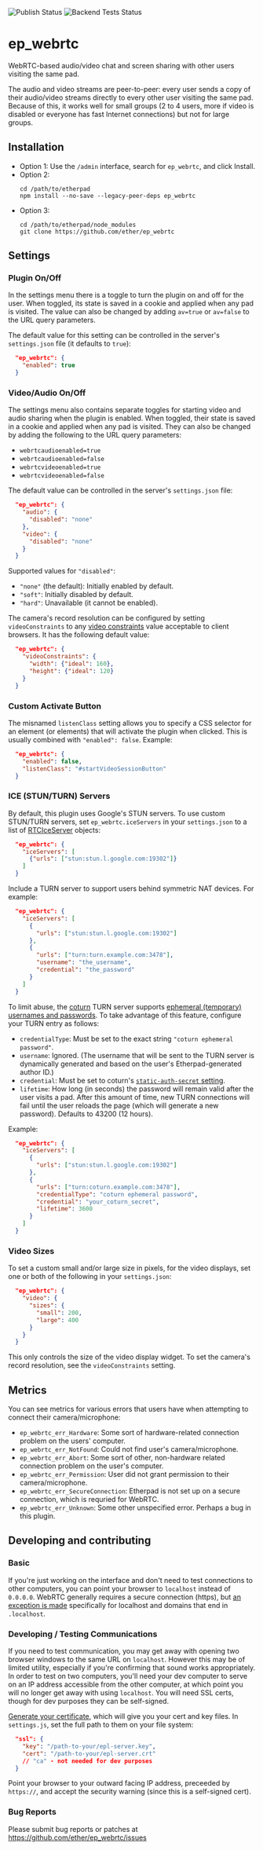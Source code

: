 ![Publish Status](https://github.com/ether/ep_webrtc/workflows/Node.js%20Package/badge.svg) ![Backend Tests Status](https://github.com/ether/ep_webrtc/workflows/Backend%20tests/badge.svg)

# ep_webrtc

WebRTC-based audio/video chat and screen sharing with other users visiting the
same pad.

The audio and video streams are peer-to-peer: every user sends a copy of their
audio/video streams directly to every other user visiting the same pad. Because
of this, it works well for small groups (2 to 4 users, more if video is disabled
or everyone has fast Internet connections) but not for large groups.

## Installation

* Option 1: Use the `/admin` interface, search for `ep_webrtc`, and click
  Install.
* Option 2:
  ```shell
  cd /path/to/etherpad
  npm install --no-save --legacy-peer-deps ep_webrtc
  ```
* Option 3:
  ```shell
  cd /path/to/etherpad/node_modules
  git clone https://github.com/ether/ep_webrtc
  ```

## Settings

### Plugin On/Off

In the settings menu there is a toggle to turn the plugin on and off for the
user. When toggled, its state is saved in a cookie and applied when any pad is
visited. The value can also be changed by adding `av=true` or `av=false` to the
URL query parameters.

The default value for this setting can be controlled in the server's
`settings.json` file (it defaults to `true`):

```json
  "ep_webrtc": {
    "enabled": true
  }
```

### Video/Audio On/Off

The settings menu also contains separate toggles for starting video and audio
sharing when the plugin is enabled. When toggled, their state is saved in a
cookie and applied when any pad is visited. They can also be changed by adding
the following to the URL query parameters:

* `webrtcaudioenabled=true`
* `webrtcaudioenabled=false`
* `webrtcvideoenabled=true`
* `webrtcvideoenabled=false`

The default value can be controlled in the server's `settings.json` file:

```json
  "ep_webrtc": {
    "audio": {
      "disabled": "none"
    },
    "video": {
      "disabled": "none"
    }
  }
```

Supported values for `"disabled"`:

* `"none"` (the default): Initially enabled by default.
* `"soft"`: Initially disabled by default.
* `"hard"`: Unavailable (it cannot be enabled).

The camera's record resolution can be configured by setting `videoConstraints`
to any [video
constraints](https://developer.mozilla.org/en-US/docs/Web/API/MediaDevices/getUserMedia#parameters)
value acceptable to client browsers. It has the following default value:

```json
  "ep_webrtc": {
    "videoConstraints": {
      "width": {"ideal": 160},
      "height": {"ideal": 120}
    }
  }
```

### Custom Activate Button

The misnamed `listenClass` setting allows you to specify a CSS selector for an
element (or elements) that will activate the plugin when clicked. This is
usually combined with `"enabled": false`. Example:

```json
  "ep_webrtc": {
    "enabled": false,
    "listenClass": "#startVideoSessionButton"
  }
```

### ICE (STUN/TURN) Servers

By default, this plugin uses Google's STUN servers. To use custom STUN/TURN
servers, set `ep_webrtc.iceServers` in your `settings.json` to a list of
[RTCIceServer](https://developer.mozilla.org/en-US/docs/Web/API/RTCIceServer)
objects:

```json
  "ep_webrtc": {
    "iceServers": [
      {"urls": ["stun:stun.l.google.com:19302"]}
    ]
  }
```

Include a TURN server to support users behind symmetric NAT devices. For
example:

```json
  "ep_webrtc": {
    "iceServers": [
      {
        "urls": ["stun:stun.l.google.com:19302"]
      },
      {
        "urls": ["turn:turn.example.com:3478"],
        "username": "the_username",
        "credential": "the_password"
      }
    ]
  }
```

To limit abuse, the [coturn](https://github.com/coturn/coturn) TURN server
supports [ephemeral (temporary) usernames and
passwords](https://github.com/coturn/coturn/blob/60e7a199fe748cb7080594a458d22c2f7bb15a8c/README.turnserver#L664-L729).
To take advantage of this feature, configure your TURN entry as follows:

* `credentialType`: Must be set to the exact string `"coturn ephemeral
  password"`.
* `username`: Ignored. (The username that will be sent to the TURN server is
  dynamically generated and based on the user's Etherpad-generated author ID.)
* `credential`: Must be set to coturn's [`static-auth-secret`
  setting](https://github.com/coturn/coturn/blob/60e7a199fe748cb7080594a458d22c2f7bb15a8c/README.turnserver#L445-L450).
* `lifetime`: How long (in seconds) the password will remain valid after the
  user visits a pad. After this amount of time, new TURN connections will fail
  until the user reloads the page (which will generate a new password). Defaults
  to 43200 (12 hours).

Example:

```json
  "ep_webrtc": {
    "iceServers": [
      {
        "urls": ["stun:stun.l.google.com:19302"]
      },
      {
        "urls": ["turn:coturn.example.com:3478"],
        "credentialType": "coturn ephemeral password",
        "credential": "your_coturn_secret",
        "lifetime": 3600
      }
    ]
  }
```

### Video Sizes

To set a custom small and/or large size in pixels, for the video displays, set
one or both of the following in your `settings.json`:

```json
  "ep_webrtc": {
    "video": {
      "sizes": {
        "small": 200,
        "large": 400
      }
    }
  }
```

This only controls the size of the video display widget. To set the camera's
record resolution, see the `videoConstraints` setting.

## Metrics

You can see metrics for various errors that users have when attempting to
connect their camera/microphone:

* `ep_webrtc_err_Hardware`: Some sort of hardware-related connection problem on
  the users' computer.
* `ep_webrtc_err_NotFound`: Could not find user's camera/microphone.
* `ep_webrtc_err_Abort`: Some sort of other, non-hardware related connection
  problem on the user's computer.
* `ep_webrtc_err_Permission`: User did not grant permission to their
  camera/microphone.
* `ep_webrtc_err_SecureConnection`: Etherpad is not set up on a secure
  connection, which is requried for WebRTC.
* `ep_webrtc_err_Unknown`: Some other unspecified error. Perhaps a bug in this
  plugin.

## Developing and contributing

### Basic

If you're just working on the interface and don't need to test connections to
other computers, you can point your browser to `localhost` instead of `0.0.0.0`.
WebRTC generally requires a secure connection (https), but [an exception is
made](https://w3c.github.io/webappsec-secure-contexts/#localhost) specifically
for localhost and domains that end in `.localhost`.

### Developing / Testing Communications

If you need to test communication, you may get away with opening two browser
windows to the same URL on `localhost`. However this may be of limited utility,
especially if you're confirming that sound works appropriately. In order to test
on two computers, you'll need your dev computer to serve on an IP address
accessible from the other computer, at which point you will no longer get away
with using `localhost`. You will need SSL certs, though for dev purposes they
can be self-signed.

[Generate your certificate](https://serverfault.com/a/224127), which will give
you your cert and key files. In `settings.js`, set the full path to them on your
file system:

```json
  "ssl": {
    "key": "/path-to-your/epl-server.key",
    "cert": "/path-to-your/epl-server.crt"
    // "ca" - not needed for dev purposes
  }
```

Point your browser to your outward facing IP address, preceeded by `https://`,
and accept the security warning (since this is a self-signed cert).

### Bug Reports

Please submit bug reports or patches at
https://github.com/ether/ep_webrtc/issues
